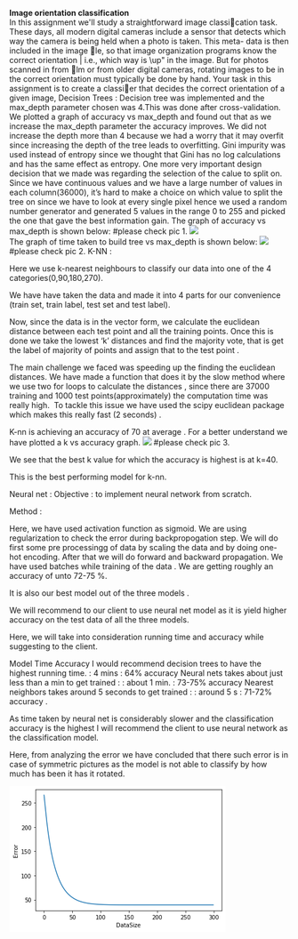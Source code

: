 <b>Image orientation classification</b><br/>
In this assignment we'll study a straightforward image classication task. These days, all modern digital
cameras include a sensor that detects which way the camera is being held when a photo is taken. This meta-
data is then included in the image le, so that image organization programs know the correct orientation |
i.e., which way is \up" in the image. But for photos scanned in from lm or from older digital cameras,
rotating images to be in the correct orientation must typically be done by hand.
Your task in this assignment is to create a classier that decides the correct orientation of a given image,
Decision Trees : 
Decision tree was implemented and the max_depth parameter chosen was 4.This was done
after cross-validation. We plotted a graph of accuracy vs max_depth and found out that as we
increase the max_depth parameter the accuracy improves.
We did not increase the depth more than 4 because we had a worry that it may overfit since
increasing the depth of the tree leads to overfitting.
Gini impurity was used instead of entropy since we thought that Gini has no log calculations and
has the same effect as entropy.
One more very important design decision that we made was regarding the selection of the calue
to split on. Since we have continuous values and we have a large number of values in each
column(36000), it’s hard to make a choice on which value to split the tree on since we have to
look at every single pixel hence we used a random number generator and generated 5 values in
the range 0 to 255 and picked the one that gave the best information gain.
The graph of accuracy vs max_depth is shown below:
#please check pic 1.
<img src = “pic1.png”>  
The graph of time taken to build tree vs max_depth is shown below:
<img src = “pic2.png”>
#please check pic 2.
K-NN :

Here we use k-nearest neighbours to classify our data into one of the 4 categories(0,90,180,270).

We have have taken the data and made it into 4 parts for our convenience (train set, train label, test set and test label).

Now, since the data is in the vector form, we calculate the euclidean distance between each test point and all the training points. Once this is done we take the lowest ‘k’ distances and find the majority vote, that is get the label of majority of points and assign that to the test point . 


The main challenge we faced was speeding up the finding the euclidean distances. We have made a function that does it by the slow method where  we use two for loops to calculate the distances  , since there  are  37000 training and 1000 test points(approximately) the computation time was really high. 
To tackle this issue we have used the scipy euclidean package which makes this really fast (2 seconds) . 

K-nn is achieving an accuracy of 70 at average . For a better understand we have plotted a k vs accuracy graph.
<img src = “pic3.png”>
#please check pic 3.

We see that the best k value for which the accuracy is highest is at k=40.

This is the best performing model for k-nn.




Neural net : 
Objective : to implement neural network from scratch.  

Method : 

Here, we have used activation function as sigmoid. We are using regularization to check the error during backpropogation step. 
We will do first some pre processingg of data by scaling the data and by doing one- hot encoding. 
After that we will do forward and backward propagation.
We have used batches while training of the data . 
We are getting roughly an accuracy of unto 72-75 %.

It is also our best model out of the three models . 

We will recommend to our client to use neural net model as it is yield higher accuracy on the test data of all the three models. 

Here, we will take into consideration running time and accuracy while suggesting to the client. 

Model 											Time                 Accuracy
I would recommend decision trees to have the highest running time. :  4 mins           :  64% accuracy
Neural nets takes about just less than a min to get trained :	       :	 about 1 min.  :  73-75% accuracy
Nearest neighbors takes around 5 seconds to get trained :  	        :  around 5 s    :  71-72% accuracy .


As time taken by neural net is considerably slower and the classification accuracy is the highest I will recommend the client to use neural network as the classification model. 

Here, from analyzing the error we have concluded that there such error is in case of symmetric pictures as the model is not able to classify by how much has been it has it rotated. 

<img src = "nnet.png">

	





